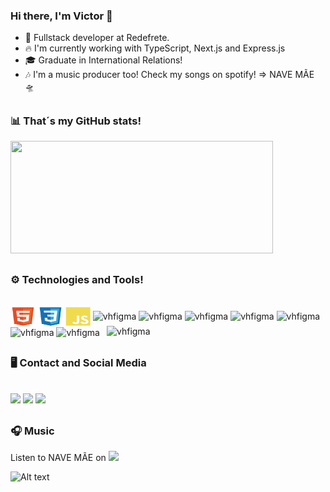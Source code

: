 ### Hi there, I'm Victor 👋


- 🌱 Fullstack developer at Redefrete.
- 🔥 I'm currently working with TypeScript, Next.js and Express.js
- 🎓 Graduate in International Relations!
- 🎶 I'm a music producer too! Check my songs on spotify! => NAVE MÃE 🛸

##

### 📊 That´s my GitHub stats!

<div align="left">
<!--   <a href="https://github.com/vvictorfonseca">
  <img height="180em"  width = "420em" src="https://github-readme-stats.vercel.app/api?username=vvictorfonseca&show_icons=true&theme=synthwave&include_all_commits=true&count_private=true"/> -->
  <img height="180em"  width = "420em" src="https://github-readme-stats.vercel.app/api/top-langs/?username=vvictorfonseca&layout=compact&langs_count=7&theme=dracula"/>
</div>

##
  
### ⚙ Technologies and Tools!

<div style="display: inline_block"><br>
  <img align="center" alt="vhTML" height="30" width="40" src="https://raw.githubusercontent.com/devicons/devicon/master/icons/html5/html5-original.svg">
  <img align="center" alt="vhjs"height="30" width="40" src="https://raw.githubusercontent.com/devicons/devicon/master/icons/css3/css3-original.svg">
  <img align="center" alt="vhs" height="30" width="40" src="https://raw.githubusercontent.com/devicons/devicon/master/icons/javascript/javascript-plain.svg">
  <img align="center" alt="vhfigma" height="35" width="40" src="https://icongr.am/devicon/typescript-original.svg?size=68&color=currentColor" />
  <img align="center" alt="vhfigma" height="35" width="40" src="https://icongr.am/devicon/java-original.svg?size=128&color=currentColor" />
  <img align="center" alt="vhfigma" height="35" width="45" src="https://icongr.am/devicon/react-original-wordmark.svg?size=57&color=currentColor" />
  <img align="center" alt="vhfigma" height="50" width="55" src="https://icongr.am/devicon/nodejs-original-wordmark.svg?size=128&color=currentColor" />
  <img align="center" alt="vhfigma" height="35" width="40" src="https://icongr.am/devicon/postgresql-original.svg?size=128&color=currentColor" />
  <img align="center" alt="vhfigma" height="35" width="40" src="https://icongr.am/devicon/mongodb-original-wordmark.svg?size=128&color=currentColor" />
  <img align="center" alt="vhfigma" height="35" width="40" src="https://icongr.am/devicon/redis-original-wordmark.svg?size=128&color=currentColor" />
  <img align="right" alt="vhfigma" width="350" src="https://c.tenor.com/GfSX-u7VGM4AAAAC/coding.gif"/>
</div>
 
##
  
### 🖥 Contact and Social Media

  <div style="display: inline_block"><br>
    <a href="https://www.instagram.com/vvictorfonseca/" target="_blank"><img src="https://img.shields.io/badge/-Instagram-%23E4405F?style=for-the-badge&logo=instagram&logoColor=white" target="_blank"></a>
     <a href="https://www.linkedin.com/in/victor-hugo-fonseca-725827232/" target="_blank"><img src="https://img.shields.io/badge/-LinkedIn-%230077B5?style=for-the-badge&logo=linkedin&logoColor=white" target="_blank"></a> 
    <a href = "mailto:vvictor.h.fonseca@gmail.com"><img src="https://img.shields.io/badge/-Gmail-%23333?style=for-the-badge&logo=gmail&logoColor=white" target="_blank"></a>
  </div>

##
  
### 🎧 Music
  
Listen to NAVE MÃE on <a href = "https://open.spotify.com/artist/3C8DoOi5SypwXYUNQ6YnK8?si=Z6U0wI4fS--A-r5QNINkQg" target="_blank"><img src="https://img.shields.io/badge/Spotify-1ED760?&style=for-the-badge&logo=spotify&logoColor=white" target="_blank"></a>
  
![Alt text](https://spotify-recently-played-readme.vercel.app/api?user=vvictorfonseca1)
  
##


  








